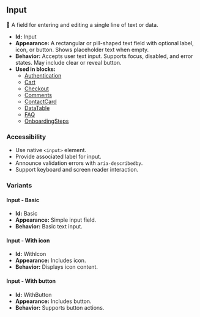 ## Input
📝 A field for entering and editing a single line of text or data.
- **Id:** Input
- **Appearance:** A rectangular or pill-shaped text field with optional label, icon, or button. Shows placeholder text when empty.
- **Behavior:** Accepts user text input. Supports focus, disabled, and error states. May include clear or reveal button.
- **Used in blocks:**
  - [Authentication](../blocks/Authentication.md)
  - [Cart](../blocks/Cart.md)
  - [Checkout](../blocks/Checkout.md)
  - [Comments](../blocks/Comments.md)
  - [ContactCard](../blocks/ContactCard.md)
  - [DataTable](../blocks/DataTable.md)
  - [FAQ](../blocks/Faq.md)
  - [OnboardingSteps](../blocks/OnboardingSteps.md)
### Accessibility
- Use native `<input>` element.
- Provide associated label for input.
- Announce validation errors with `aria-describedby`.
- Support keyboard and screen reader interaction.

### Variants
#### Input - **Basic**
- **Id:** Basic
- **Appearance:** Simple input field.
- **Behavior:** Basic text input.
#### Input - **With icon**
- **Id:** WithIcon
- **Appearance:** Includes icon.
- **Behavior:** Displays icon content.
#### Input - **With button**
- **Id:** WithButton
- **Appearance:** Includes button.
- **Behavior:** Supports button actions.
